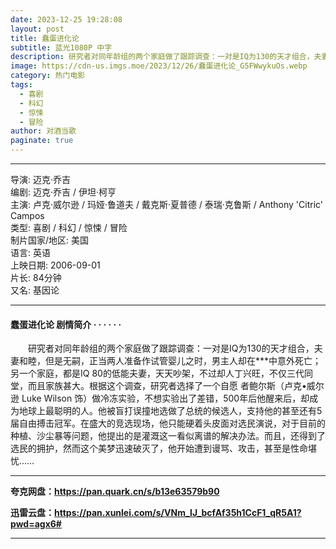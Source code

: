 ```yaml
---
date: 2023-12-25 19:28:08
layout: post
title: 蠢蛋进化论
subtitle: 蓝光1080P 中字
description: 研究者对同年龄组的两个家庭做了跟踪调查：一对是IQ为130的天才组合，夫妻和睦，但是无嗣，正当两人准备作试管婴儿之时，男主人却在***中意外死亡；另一个家庭，都是IQ 80的低能夫妻，天天吵架，不过却人丁兴旺，不仅三代同堂，而且家族甚大...
image: https://cdn-us.imgs.moe/2023/12/26/蠢蛋进化论_G5FWwykuOs.webp
category: 热门电影
tags:
  - 喜剧
  - 科幻
  - 惊悚
  - 冒险
author: 对酒当歌
paginate: true
---
```


---

导演: 迈克·乔吉  
编剧: 迈克·乔吉 / 伊坦·柯亨  
主演: 卢克·威尔逊 / 玛娅·鲁道夫 / 戴克斯·夏普德 / 泰瑞·克鲁斯 / Anthony 'Citric' Campos  
类型: 喜剧 / 科幻 / 惊悚 / 冒险  
制片国家/地区: 美国  
语言: 英语  
上映日期: 2006-09-01  
片长: 84分钟  
又名: 基因论  

---

#### 蠢蛋进化论 剧情简介 · · · · · ·

　　研究者对同年龄组的两个家庭做了跟踪调查：一对是IQ为130的天才组合，夫妻和睦，但是无嗣，正当两人准备作试管婴儿之时，男主人却在***中意外死亡；另一个家庭，都是IQ 80的低能夫妻，天天吵架，不过却人丁兴旺，不仅三代同堂，而且家族甚大。根据这个调查，研究者选择了一个自愿 者鲍尔斯（卢克•威尔逊 Luke Wilson 饰）做冷冻实验，不想实验出了差错，500年后他醒来后，却成为地球上最聪明的人。他被盲打误撞地选做了总统的候选人，支持他的甚至还有5届自由搏击冠军。在盛大的竞选现场，他只能硬着头皮面对选民演说，对于目前的种植、沙尘暴等问题，他提出的是灌溉这一看似离谱的解决办法。而且，还得到了选民的拥护，然而这个美梦迅速破灭了，他开始遭到谩骂、攻击，甚至是性命堪忧……

---

**夸克网盘：<https://pan.quark.cn/s/b13e63579b90>**

**迅雷云盘：<https://pan.xunlei.com/s/VNm_lJ_bcfAf35h1CcF1_qR5A1?pwd=agx6#>**

---
